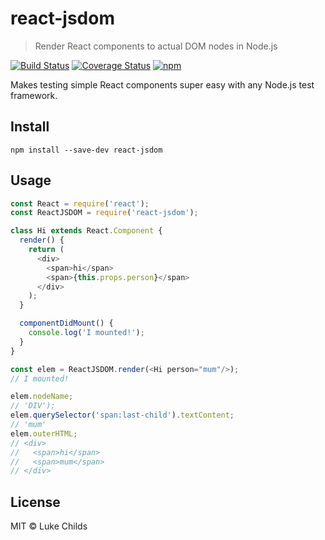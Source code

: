 # react-jsdom

> Render React components to actual DOM nodes in Node.js

[![Build Status](https://travis-ci.org/lukechilds/react-jsdom.svg?branch=master)](https://travis-ci.org/lukechilds/react-jsdom)
[![Coverage Status](https://coveralls.io/repos/github/lukechilds/react-jsdom/badge.svg?branch=master)](https://coveralls.io/github/lukechilds/react-jsdom?branch=master)
[![npm](https://img.shields.io/npm/v/react-jsdom.svg)](https://www.npmjs.com/package/react-jsdom)

Makes testing simple React components super easy with any Node.js test framework.

## Install

```
npm install --save-dev react-jsdom
```

## Usage

```js
const React = require('react');
const ReactJSDOM = require('react-jsdom');

class Hi extends React.Component {
  render() {
    return (
      <div>
        <span>hi</span>
        <span>{this.props.person}</span>
      </div>
    );
  }

  componentDidMount() {
    console.log('I mounted!');
  }
}

const elem = ReactJSDOM.render(<Hi person="mum"/>);
// I mounted!

elem.nodeName;
// 'DIV');
elem.querySelector('span:last-child').textContent;
// 'mum'
elem.outerHTML;
// <div>
//   <span>hi</span>
//   <span>mum</span>
// </div>
```

## License

MIT © Luke Childs
